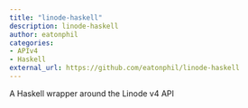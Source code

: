 ```yaml
---
title: "linode-haskell"
description: linode-haskell
author: eatonphil
categories:
- APIv4
- Haskell
external_url: https://github.com/eatonphil/linode-haskell
---
```

A Haskell wrapper around the Linode v4 API